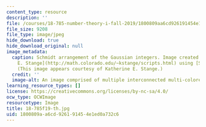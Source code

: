```yaml
---
content_type: resource
description: ''
file: /courses/18-785-number-theory-i-fall-2019/1800809aa6cd926191454e1ed0a732c6_18-785f19-th.jpg
file_size: 9208
file_type: image/jpeg
hide_download: true
hide_download_original: null
image_metadata:
  caption: Schmidt arrangement of the Gaussian integers. Image created by [Katherine
    E. Stange](http://math.colorado.edu/~kstange/scripts.html) using [Sage](http://www.sagemath.org/).
    (This image appears courtesy of Katherine E. Stange.)
  credit: ''
  image-alt: An image comprised of multiple interconnected multi-colored circles.
learning_resource_types: []
license: https://creativecommons.org/licenses/by-nc-sa/4.0/
ocw_type: OCWImage
resourcetype: Image
title: 18-785f19-th.jpg
uid: 1800809a-a6cd-9261-9145-4e1ed0a732c6
---
```

